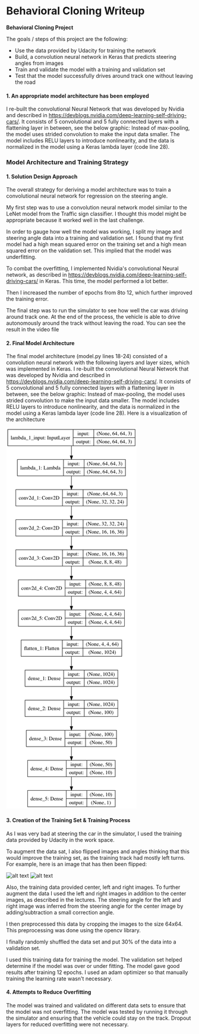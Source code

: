 # **Behavioral Cloning Writeup** 

**Behavioral Cloning Project**

The goals / steps of this project are the following:
* Use the data provided by Udacity for training the network
* Build, a convolution neural network in Keras that predicts steering angles from images
* Train and validate the model with a training and validation set
* Test that the model successfully drives around track one without leaving the road


[//]: # (Image References)

[image1]: ./examples/model_architecture.png "Model Visualization"
[image2]: ./examples/placeholder_small.png "Normal Image"
[image3]: ./examples/placeholder_small.png "Flipped Image"


#### 1. An appropriate model architecture has been employed

I re-built the convolutional Neural Network that was developed by Nvidia and described in https://devblogs.nvidia.com/deep-learning-self-driving-cars/. It consists of 5 convolutional and 5 fully connected layers with a flattening layer in between, see the below graphic:
Instead of max-pooling, the model uses strided convolution to make the input data smaller.
The model includes RELU layers to introduce nonlinearity, and the data is normalized in the model using a Keras lambda layer (code line 28). 


### Model Architecture and Training Strategy

#### 1. Solution Design Approach

The overall strategy for deriving a model architecture was to train a convolutional neural network for regression on the steering angle.

My first step was to use a convolution neural network model similar to the LeNet model from the Traffic sign classifier. I thought this model might be appropriate because it worked well in the last challenge.

In order to gauge how well the model was working, I split my image and steering angle data into a training and validation set. I found that my first model had a high mean squared error on the training set and a high mean squared error on the validation set. This implied that the model was underfitting. 

To combat the overfitting, I implemented Nvidia's convolutional Neural network, as described in https://devblogs.nvidia.com/deep-learning-self-driving-cars/ in Keras. This time, the model performed a lot better. 

Then I increased the number of epochs from 8to 12, which further improved the training error.

The final step was to run the simulator to see how well the car was driving around track one. At the end of the process, the vehicle is able to drive autonomously around the track without leaving the road. You can see the result in the video file 

#### 2. Final Model Architecture

The final model architecture (model.py lines 18-24) consisted of a convolution neural network with the following layers and layer sizes, which was implemented in Keras. I re-built the convolutional Neural Network that was developed by Nvidia and described in https://devblogs.nvidia.com/deep-learning-self-driving-cars/. It consists of 5 convolutional and 5 fully connected layers with a flattening layer in between, see the below graphic:
Instead of max-pooling, the model uses strided convolution to make the input data smaller.
The model includes RELU layers to introduce nonlinearity, and the data is normalized in the model using a Keras lambda layer (code line 28). Here is a visualization of the architecture

![alt text][image1]

#### 3. Creation of the Training Set & Training Process

As I was very bad at steering the car in the simulator, I used the training data provided by Udacity in the work space.

To augment the data sat, I also flipped images and angles thinking that this would improve the training set, as the training track had mostly left turns. For example, here is an image that has then been flipped:

![alt text][image2]
![alt text][image2]

Also, the training data provided center, left and right images. To further augment the data I used the left and right images in addition to the center images, as described in the lectures. The steering angle for the left and right image was inferred from the steering angle for the center image by adding/subtraction a small correction angle.

I then preprocessed this data by cropping the images to the size 64x64. This preprocessing was done using the opencv library.

I finally randomly shuffled the data set and put 30% of the data into a validation set. 

I used this training data for training the model. The validation set helped determine if the model was over or under fitting. The model gave good results after training 12 epochs. I used an adam optimizer so that manually training the learning rate wasn't necessary.

#### 4. Attempts to Reduce Overfitting
The model was trained and validated on different data sets to ensure that the model was not overfitting. The model was tested by running it through the simulator and ensuring that the vehicle could stay on the track. Dropout layers for reduced overfitting were not necessary.
